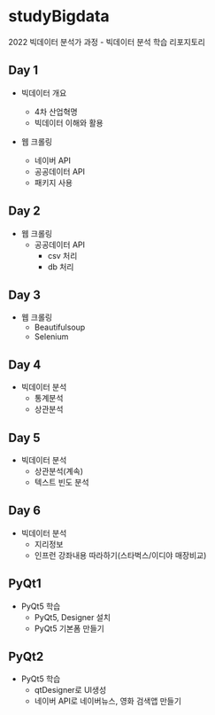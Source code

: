 # studyBigdata
2022 빅데이터 분석가 과정 - 빅데이터 분석 학습 리포지토리


## Day 1
- 빅데이터 개요
  - 4차 산업혁명
  - 빅데이터 이해와 활용

- 웹 크롤링
  - 네이버 API
  - 공공데이터 API
  - 패키지 사용

## Day 2 
- 웹 크롤링
  - 공공데이터 API
    - csv 처리
    - db 처리

## Day 3
- 웹 크롤링
  - Beautifulsoup
  - Selenium

## Day 4
- 빅데이터 분석
  - 통계분석
  - 상관분석

## Day 5
- 빅데이터 분석
  - 상관분석(계속)
  - 텍스트 빈도 분석

## Day 6
- 빅데이터 분석
  - 지리정보
  - 인프런 강좌내용 따라하기(스타벅스/이디야 매장비교)

## PyQt1
- PyQt5 학습
  - PyQt5, Designer 설치
  - PyQt5 기본폼 만들기

## PyQt2
- PyQt5 학습
  - qtDesigner로 UI생성
  - 네이버 API로 네이버뉴스, 영화 검색앱 만들기

